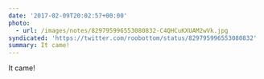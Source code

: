 ```yaml
---
date: '2017-02-09T20:02:57+00:00'
photo:
  - url: /images/notes/829795996553080832-C4QHCuKXUAM2wVk.jpg
syndicated: 'https://twitter.com/roobottom/status/829795996553080832'
summary: It came!
---
```

It came! 
